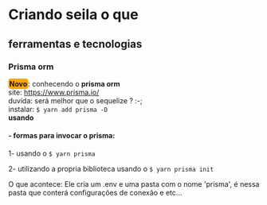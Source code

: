 # Criando seila o que

<style>
  .novo { background-color: orange; border-radius: 5px;padding: 2px;}
</style>
## ferramentas e tecnologias
### Prisma orm
<strong class="novo">Novo</strong>: conhecendo o **prisma orm**<br>
site: https://www.prisma.io/<br>
duvida: será melhor que o sequelize ? :-;<br>
instalar: `$ yarn add prisma -D`<br>
**usando**
  #### - formas para invocar o prisma: 
  1- usando o `$ yarn prisma`

  2- utilizando a propria biblioteca usando o `$ yarn prisma init`

  O que acontece: Ele cria um .env e uma pasta com o nome 'prisma', é nessa pasta que conterá configurações de conexão e etc...